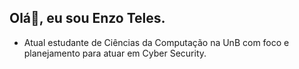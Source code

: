 Olá👋, eu sou Enzo Teles.
-
- Atual estudante de Ciências da Computação na UnB com foco e planejamento para atuar em Cyber Security.
